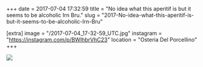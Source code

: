 +++
date = 2017-07-04 17:32:59
title = "No idea what this aperitif is but it seems to be alcoholic Irn Bru."
slug = "2017-No-idea-what-this-aperitif-is-but-it-seems-to-be-alcoholic-Irn-Bru"

[extra]
image = "/2017-07-04_17-32-59_UTC.jpg"
instagram = "https://instagram.com/p/BWIhbrVhC23"
location = "Osteria Del Porcellino"
+++

<img src="/2017-07-04_17-32-59_UTC.jpg" />
